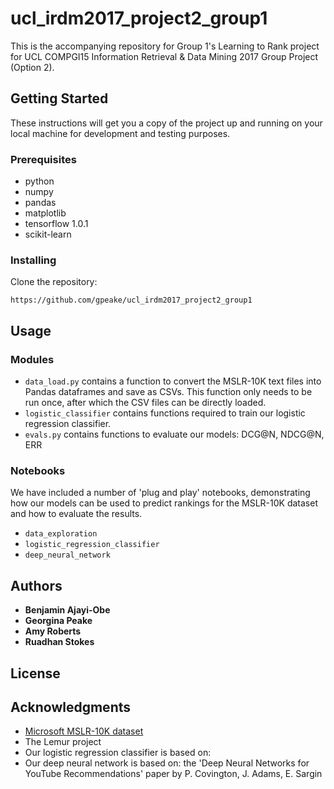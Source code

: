 # ucl_irdm2017_project2_group1

This is the accompanying repository for Group 1's Learning to Rank project for UCL COMPGI15 Information Retrieval & Data Mining 2017 Group Project (Option 2).

## Getting Started

These instructions will get you a copy of the project up and running on your local machine for development and testing purposes.

### Prerequisites

* python
* numpy
* pandas
* matplotlib
* tensorflow 1.0.1
* scikit-learn

### Installing

Clone the repository:
```
https://github.com/gpeake/ucl_irdm2017_project2_group1
```

## Usage

### Modules

* `data_load.py` contains a function to convert the MSLR-10K text files into Pandas dataframes and save as CSVs. This function only needs to be run once, after which the CSV files can be directly loaded.
* `logistic_classifier` contains functions required to train our logistic regression classifier.
* `evals.py` contains functions to evaluate our models: DCG@N, NDCG@N, ERR

### Notebooks

We have included a number of 'plug and play' notebooks, demonstrating how our models can be used to predict rankings for the MSLR-10K dataset and how to evaluate the results.

* `data_exploration`
* `logistic_regression_classifier` 
* `deep_neural_network`

## Authors

* **Benjamin Ajayi-Obe**
* **Georgina Peake**
* **Amy Roberts**
* **Ruadhan Stokes**


## License



## Acknowledgments

* [Microsoft MSLR-10K dataset](https://www.microsoft.com/en-us/research/project/mslr/)
* The Lemur project
* Our logistic regression classifier is based on:
* Our deep neural network is based on: the 'Deep Neural Networks for YouTube Recommendations' paper by P. Covington, J. Adams, E. Sargin

